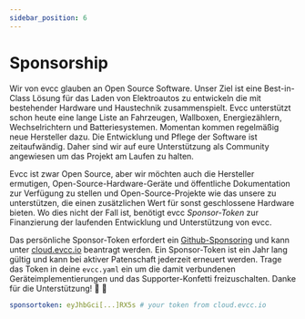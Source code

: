 ```yaml
---
sidebar_position: 6
---
```


# Sponsorship

Wir von evcc glauben an Open Source Software. Unser Ziel ist eine Best-in-Class Lösung für das Laden von Elektroautos zu entwickeln die mit bestehender Hardware und Haustechnik zusammenspielt. Evcc unterstützt schon heute eine lange Liste an Fahrzeugen, Wallboxen, Energiezählern, Wechselrichtern und Batteriesystemen. Momentan kommen regelmäßig neue Hersteller dazu. Die Entwicklung und Pflege der Software ist zeitaufwändig. Daher sind wir auf eure Unterstützung als Community angewiesen um das Projekt am Laufen zu halten.

Evcc ist zwar Open Source, aber wir möchten auch die Hersteller ermutigen, Open-Source-Hardware-Geräte und öffentliche Dokumentation zur Verfügung zu stellen und Open-Source-Projekte wie das unsere zu unterstützen, die einen zusätzlichen Wert für sonst geschlossene Hardware bieten. Wo dies nicht der Fall ist, benötigt evcc *Sponsor-Token* zur Finanzierung der laufenden Entwicklung und Unterstützung von evcc.

Das persönliche Sponsor-Token erfordert ein [Github-Sponsoring](https://github.com/sponsors/andig) und kann unter [cloud.evcc.io](https://cloud.evcc.io) beantragt werden. Ein Sponsor-Token ist ein Jahr lang gültig und kann bei aktiver Patenschaft jederzeit erneuert werden. Trage das Token in deine `evcc.yaml` ein um die damit verbundenen Geräteimplementierungen und das Supporter-Konfetti freizuschalten. Danke für die Unterstützung! 💚 🎉

```yaml title="evcc.yaml"
sponsortoken: eyJhbGci[...]RX5s # your token from cloud.evcc.io
```